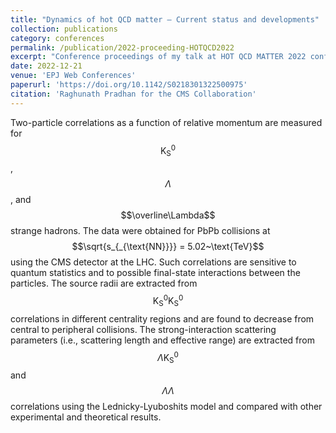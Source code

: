 ```yaml
---
title: "Dynamics of hot QCD matter — Current status and developments"
collection: publications
category: conferences
permalink: /publication/2022-proceeding-HOTQCD2022
excerpt: "Conference proceedings of my talk at HOT QCD MATTER 2022 conference on strange particles femtoscopic correlation in PbPb collisions with the CMS experiment."
date: 2022-12-21
venue: 'EPJ Web Conferences'
paperurl: 'https://doi.org/10.1142/S0218301322500975'
citation: 'Raghunath Pradhan for the CMS Collaboration'
---
```


Two-particle correlations as a function of relative momentum are measured for $$\text{K}^{0}_{\text{S}}$$, $$\Lambda$$, and $$\overline\Lambda$$ strange hadrons. The data were obtained for PbPb collisions at $$\sqrt{s_{_{\text{NN}}}} = 5.02~\text{TeV}$$ using the CMS detector at the LHC. Such correlations are sensitive to  quantum statistics and to possible final-state interactions between the particles. The source radii are extracted from $$\text{K}^{0}_{\text{S}}\text{K}^{0}_{\text{S}}$$ correlations in different centrality regions and are found to decrease from central to peripheral collisions. The strong-interaction scattering parameters (i.e., scattering length and effective range) are extracted from $$\Lambda\text{K}^{0}_{\text{S}}$$ and $$\Lambda\Lambda$$ correlations using the Lednicky-Lyuboshits model and compared with other experimental and theoretical results.